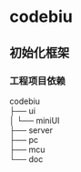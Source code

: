 # codebiu


## 初始化框架

### 工程项目依赖

codebiu  
├── ui  
│   └── miniUI  
├── server  
├── pc  
├── mcu  
└── doc  

